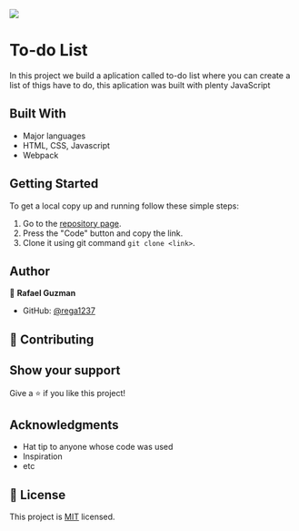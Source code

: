 ![](https://img.shields.io/badge/Microverse-blueviolet)

# To-do List

In this project we build a aplication called to-do list where you can create a list of thigs have to do, this aplication was built with plenty JavaScript

## Built With

- Major languages
- HTML, CSS, Javascript
- Webpack

## Getting Started

To get a local copy up and running follow these simple steps:

1. Go to the [repository page](https://github.com/rega1237/to-do-list).
2. Press the "Code" button and copy the link.
3. Clone it using git command `git clone <link>`.

## Author

👤 **Rafael Guzman**

- GitHub: [@rega1237](https://github.com/rega1237)

## 🤝 Contributing

## Show your support

Give a ⭐️ if you like this project!

## Acknowledgments

- Hat tip to anyone whose code was used
- Inspiration
- etc

## 📝 License

This project is [MIT](./MIT.md) licensed.